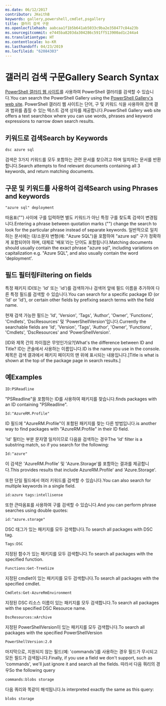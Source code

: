 ```yaml
---
ms.date: 06/12/2017
contributor: JKeithB
keywords: gallery,powershell,cmdlet,psgallery
title: 갤러리 검색 구문
ms.openlocfilehash: aabcaa1f1b5b641ab5033c9ba2e358477c84a23b
ms.sourcegitcommit: e7445ba8203da304286c591ff513900ad1c244a4
ms.translationtype: HT
ms.contentlocale: ko-KR
ms.lasthandoff: 04/23/2019
ms.locfileid: "62084303"
---
```

# <a name="gallery-search-syntax"></a><span data-ttu-id="e4184-103">갤러리 검색 구문</span><span class="sxs-lookup"><span data-stu-id="e4184-103">Gallery Search Syntax</span></span>

<span data-ttu-id="e4184-104">[PowerShell 갤러리 웹 사이트](https://www.powershellgallery.com/)를 사용하여 PowerShell 갤러리를 검색할 수 있습니다.</span><span class="sxs-lookup"><span data-stu-id="e4184-104">You can search the PowerShell Gallery using the [PowerShell Gallery's web site](https://www.powershellgallery.com/).</span></span>
<span data-ttu-id="e4184-105">PowerShell 갤러리 웹 사이트는 단어, 구 및 키워드 식을 사용하여 검색 결과 범위를 좁힐 수 있는 텍스트 검색 상자를 제공합니다.</span><span class="sxs-lookup"><span data-stu-id="e4184-105">PowerShell Gallery web site offers a text searchbox where you can use words, phrases and keyword expressions to narrow down search results.</span></span>

## <a name="search-by-keywords"></a><span data-ttu-id="e4184-106">키워드로 검색</span><span class="sxs-lookup"><span data-stu-id="e4184-106">Search by Keywords</span></span>

    dsc azure sql

<span data-ttu-id="e4184-107">검색은 3가지 키워드를 모두 포함하는 관련 문서를 찾으려고 하며 일치하는 문서를 반환합니다.</span><span class="sxs-lookup"><span data-stu-id="e4184-107">Search attempts to find relevant documents containing all 3 keywords, and return matching documents.</span></span>

## <a name="search-using-phrases-and-keywords"></a><span data-ttu-id="e4184-108">구문 및 키워드를 사용하여 검색</span><span class="sxs-lookup"><span data-stu-id="e4184-108">Search using Phrases and keywords</span></span>

    "azure sql" deployment

<span data-ttu-id="e4184-109">따옴표("") 사이에 구를 입력하면 별도 키워드가 아닌 특정 구를 찾도록 검색이 변경됩니다.</span><span class="sxs-lookup"><span data-stu-id="e4184-109">Entering a phrase between quotation marks ("") change the search to look for the particular phrase instead of separate keywords.</span></span>
<span data-ttu-id="e4184-110">일반적으로 일치하는 문서에는 대/소문자 변형(예: "Azure SQL")을 포함하여 "azure sql" 구가 정확하게 포함되어야 하며, 대체로 '배포'라는 단어도 포함됩니다.</span><span class="sxs-lookup"><span data-stu-id="e4184-110">Matching documents should usually contain the exact phrase "azure sql", including variations on capitalization e.g. "Azure SQL", and also usually contain the word 'deployment'.</span></span>

## <a name="filtering-on-fields"></a><span data-ttu-id="e4184-111">필드 필터링</span><span class="sxs-lookup"><span data-stu-id="e4184-111">Filtering on fields</span></span>

<span data-ttu-id="e4184-112">특정 패키지 ID(또는 'Id' 또는 'id')를 검색하거나 검색어 앞에 필드 이름을 추가하여 다른 특정 필드를 검색할 수 있습니다.</span><span class="sxs-lookup"><span data-stu-id="e4184-112">You can search for a specific package ID (or 'Id' or 'id'), or certain other fields by prefixing search terms with the field name.</span></span>

<span data-ttu-id="e4184-113">현재 검색 가능한 필드는 'Id', 'Version', 'Tags', 'Author', 'Owner', 'Functions', 'Cmdlets', 'DscResources' 및 'PowerShellVersion'입니다.</span><span class="sxs-lookup"><span data-stu-id="e4184-113">Currently the searchable fields are 'Id', 'Version', 'Tags', 'Author', 'Owner', 'Functions', 'Cmdlets', 'DscResources' and 'PowerShellVersion'.</span></span>

<span data-ttu-id="e4184-114">[ID와 제목 간의 차이점은 무엇인가요?</span><span class="sxs-lookup"><span data-stu-id="e4184-114">[What's the difference between ID and Title?</span></span> <span data-ttu-id="e4184-115">ID는 콘솔에서 사용하는 이름입니다.</span><span class="sxs-lookup"><span data-stu-id="e4184-115">ID is the name you use in the console.</span></span> <span data-ttu-id="e4184-116">제목은 검색 결과에서 패키지 페이지의 맨 위에 표시되는 내용입니다.]</span><span class="sxs-lookup"><span data-stu-id="e4184-116">Title is what is shown at the top of the package page in search results.]</span></span>

## <a name="examples"></a><span data-ttu-id="e4184-117">예</span><span class="sxs-lookup"><span data-stu-id="e4184-117">Examples</span></span>

    ID:PSReadline
    
<span data-ttu-id="e4184-118">"PSReadline"을 포함하는 ID를 사용하여 패키지를 찾습니다.</span><span class="sxs-lookup"><span data-stu-id="e4184-118">finds packages with an ID containing "PSReadline".</span></span>

    Id:"AzureRM.Profile"

<span data-ttu-id="e4184-119">ID 필드에 "AzureRM.Profile"이 포함된 패키지를 찾는 다른 방법입니다.</span><span class="sxs-lookup"><span data-stu-id="e4184-119">is another way to find packages with "AzureRM.Profile" in their ID field.</span></span>

<span data-ttu-id="e4184-120">'Id' 필터는 부분 문자열 일치이므로 다음을 검색하는 경우</span><span class="sxs-lookup"><span data-stu-id="e4184-120">The 'Id' filter is a substring match, so if you search for the following:</span></span>

    Id:"azure"

<span data-ttu-id="e4184-121">이 검색은 'AzureRM.Profile' 및 'Azure.Storage'를 포함하는 결과를 제공합니다.</span><span class="sxs-lookup"><span data-stu-id="e4184-121">This provides results that include AzureRM.Profile' and 'Azure.Storage'.</span></span>

<span data-ttu-id="e4184-122">또한 단일 필드에서 여러 키워드를 검색할 수 있습니다.</span><span class="sxs-lookup"><span data-stu-id="e4184-122">You can also search for multiple keywords in a single field.</span></span> 

    id:azure tags:intellisense

<span data-ttu-id="e4184-123">또한 큰따옴표를 사용하여 구를 검색할 수 있습니다.</span><span class="sxs-lookup"><span data-stu-id="e4184-123">And you can perform phrase searches using double quotes:</span></span>

    id:"azure.storage"

<span data-ttu-id="e4184-124">DSC 태그가 있는 패키지를 모두 검색합니다.</span><span class="sxs-lookup"><span data-stu-id="e4184-124">To search all packages with DSC tag.</span></span>

    Tags:DSC

<span data-ttu-id="e4184-125">지정된 함수가 있는 패키지를 모두 검색합니다.</span><span class="sxs-lookup"><span data-stu-id="e4184-125">To search all packages with the specified function.</span></span>

    Functions:Get-TreeSize

<span data-ttu-id="e4184-126">지정된 cmdlet이 있는 패키지를 모두 검색합니다.</span><span class="sxs-lookup"><span data-stu-id="e4184-126">To search all packages with the specified cmdlet.</span></span>

    Cmdlets:Get-AzureRmEnvironment

<span data-ttu-id="e4184-127">지정된 DSC 리소스 이름이 있는 패키지를 모두 검색합니다.</span><span class="sxs-lookup"><span data-stu-id="e4184-127">To search all packages with the specified DSC Resource name.</span></span>

    DscResources:xArchive

<span data-ttu-id="e4184-128">지정된 PowerShellVersion이 있는 패키지를 모두 검색합니다.</span><span class="sxs-lookup"><span data-stu-id="e4184-128">To search all packages with the specified PowerShellVersion</span></span>

    PowerShellVersion:2.0

<span data-ttu-id="e4184-129">마지막으로, 지원되지 않는 필드(예: 'commands')를 사용하는 경우 필드가 무시되고 모든 필드가 검색됩니다.</span><span class="sxs-lookup"><span data-stu-id="e4184-129">Finally, if you use a field we don't support, such as 'commands', we'll just ignore it and search all the fields.</span></span> <span data-ttu-id="e4184-130">따라서 다음 쿼리의 경우</span><span class="sxs-lookup"><span data-stu-id="e4184-130">So the following query</span></span>

    commands:blobs storage

<span data-ttu-id="e4184-131">다음 쿼리와 똑같이 해석됩니다.</span><span class="sxs-lookup"><span data-stu-id="e4184-131">Is interpreted exactly the same as this query:</span></span>

    blobs storage
